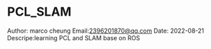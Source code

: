 # PCL_SLAM
Author: marco cheung
Email:2396201870@qq.com
Date: 2022-08-21
Descripe:learning PCL and SLAM base on ROS
